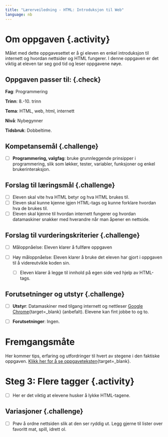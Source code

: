 ```yaml
---
title: "Lærerveiledning - HTML: Introduksjon til Web"
language: nb
---
```


# Om oppgaven {.activity}
Målet med dette oppgavesettet er å gi eleven en enkel introduksjon til internett og hvordan nettsider og HTML fungerer. I denne oppgaven er det viktig at eleven tar seg god tid og leser oppgavene nøye.


## Oppgaven passer til: {.check}
 __Fag__: Programmering

__Trinn__: 8.-10. trinn

__Tema__: HTML, web, html, internett

__Nivå__: Nybegynner

__Tidsbruk__: Dobbeltime.


## Kompetansemål {.challenge}

- [ ] __Programmering, valgfag__: bruke grunnleggende prinsipper i programmering, slik som løkker, tester, variabler, funksjoner og enkel brukerinteraksjon.


## Forslag til læringsmål {.challenge}
- [ ] Eleven skal vite hva HTML betyr og hva HTML brukes til.
- [ ] Eleven skal kunne kjenne igjen HTML-tags og kunne forklare hvordan hva de brukes til. 
- [ ] Eleven skal kjenne til hvordan internett fungerer og hvordan datamaskiner snakker med hverandre når man åpener en nettside. 

## Forslag til vurderingskriterier {.challenge}

- [ ] Måloppnåelse: Eleven klarer å fullføre oppgaven

- [ ] Høy måloppnåelse: Eleven klarer å bruke det eleven har gjort i oppgaven til å videreutvikle koden sin.
  - [ ] Eleven klarer å legge til innhold på egen side ved hjelp av HTML-tags.


## Forutsetninger og utstyr {.challenge}

- [ ] __Utstyr__: Datamaskiner med tilgang internett og nettleser [Google Chrome](https://www.google.com/chrome/browser/desktop/index.html){target=_blank} (anbefalt). Elevene kan fint jobbe to og to.

- [ ] __Forutsetninger__: Ingen.    

# Fremgangsmåte
Her kommer tips, erfaring og utfordringer til hvert av stegene i den faktiske oppgaven. [Klikk her for å se oppgaveteksten](introduksjon_til_web.html){target=_blank}.

# Steg 3: Flere tagger {.activity}
- [ ] Her er det viktig at elevene husker å lykke HTML-tagene.

## Variasjoner {.challenge}
- [ ] Prøv å ordne nettsiden slik at den ser ryddig ut. Legg gjerne til lister over favoritt mat, spill, idrett ol.
